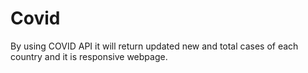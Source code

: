 # Covid
By using COVID API it will return updated new and total cases of each country and it is responsive webpage.
